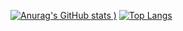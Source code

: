 [![Anurag's GitHub stats](https://github-readme-stats.vercel.app/api?username=avp123&count_private=true&theme=merko)
)](https://github.com/anuraghazra/github-readme-stats)
[![Top Langs](https://github-readme-stats.vercel.app/api/top-langs/?username=avp123)](https://github.com/anuraghazra/github-readme-stats)
